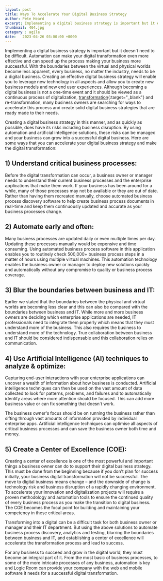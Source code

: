 ```yaml
---
layout: post
title: Ways To Accelerate Your Digital Business Strategy
author: Pete Heard
excerpt: Implementing a digital business strategy is important but it doesn’t need to be difficult, in this guide we discuss how.
thumbnail: 404.jpg
category : agile
date:   2023-04-26 03:00:00 +0000
---
```


Implementing a digital business strategy is important but it doesn't need to be difficult. Automation can make your digital transformation even more effective and can speed up the process making your business more successful. With the boundaries between the virtual and physical worlds become less apparent, every business, no matter the industry, needs to be a digital business. Creating an effective digital business strategy will enable you to leverage new technology in all aspects and allow you to create new business models and new end user experiences. Although becoming a digital business is not a one-time event and it should be viewed as a continuous process of digitalization, [transformation](/no-one-understands-digital-transformation-heres-why/){:target="_blank"} and re-transformation, many business owners are searching for ways to accelerate this process and create solid digital business strategies that are ready made to their needs.

Creating a digital business strategy in this manner, and as quickly as possible, does have its risks including business disruption. By using automation and artificial intelligence solutions, these risks can be managed and your business can grow into a successful digital business. Here are some ways that you can accelerate your digital business strategy and make the digital transformation:

## 1) Understand critical business processes:

Before the digital transformation can occur, a business owner or manager needs to understand their current business processes and the enterprise applications that make them work.  If your business has been around for a while, many of those processes may not be available or they are out of date. Rather than having them recreated manually, choose automated business process discovery software to help create business process documents in real-time and keep them continuously updated and accurate as your business processes change.

## 2) Automate early and often:

Many business processes are updated daily or even multiple times per day. Updating these processes manually would be expensive and time consuming. Using automated business process software in this application enables you to routinely check 500,000+ business process steps in a matter of hours using multiple virtual machines.  This automation technology enables the business owner or manager to deploy new solutions quickly and automatically without any compromise to quality or business process coverage.

## 3) Blur the boundaries between business and IT: 

Earlier we stated that the boundaries between the physical and virtual worlds are becoming less clear and this can also be compared with the boundaries between business and IT. While more and more business owners are deciding which enterprise applications are needed, IT professionals need to integrate them properly which means that they must understand more of the business. This also requires the business to understand more of the technology. True collaboration between business and IT should be considered indispensable and this collaboration relies on communication.

## 4) Use Artificial Intelligence (AI) techniques to analyze & optimize: 

Capturing end-user interactions with your enterprise applications can uncover a wealth of information about how business is conducted.  Artificial intelligence techniques can then be used on the vast amount of data collected to look for patterns, problems, and failures and to automatically identify areas where more attention should be focused. This can add more business value or can fix something that doesn't work.

The business owner's focus should be on running the business rather than sifting through vast amounts of information provided by individual enterprise apps. Artificial intelligence techniques can optimise all aspects of critical business processes and can save the business owner both time and money.

## 5) Create a Center of Excellence (COE): 

Creating a center of excellence is one of the most powerful and important things a business owner can do to support their digital business strategy. This must be done from the beginning because if you don't plan for success initially, your business digital transformation will not be successful. The move to digital business means change – and the downside of change is technology risk and business disruption of a rapidly changing environment. To accelerate your innovation and digitalization projects will require a proven methodology and automation tools to ensure the continued quality of every business process as you make the transition to digital business.  The COE becomes the focal point for building and maintaining your competency in these critical areas.

Transforming into a digital can be a difficult task for both business owner or manager and their IT department. But using the above solutions to automate business process discovery, analytics and testing, blurring the boundaries between business and IT, and establishing a center of excellence will accelerate the transformation process and lead to success.

For any business to succeed and grow in the digital world, they must become an integral part of it. From the most basic of business processes, to some of the more intricate processes of any business, automation is key and Logic Room can provide your company with the web and mobile software it needs for a successful digital transformation.